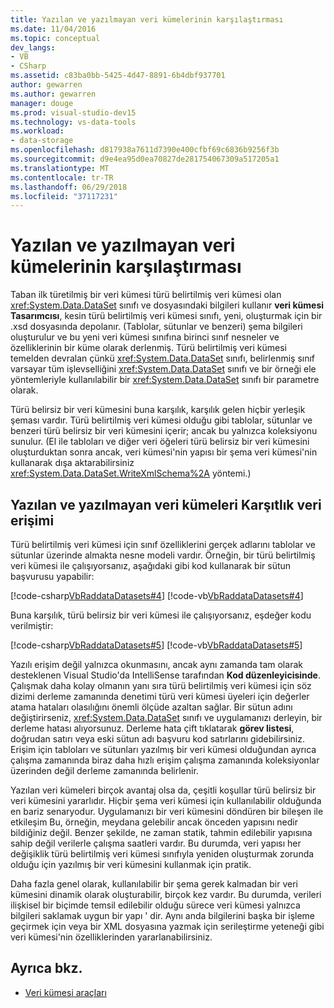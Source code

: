```yaml
---
title: Yazılan ve yazılmayan veri kümelerinin karşılaştırması
ms.date: 11/04/2016
ms.topic: conceptual
dev_langs:
- VB
- CSharp
ms.assetid: c83ba0bb-5425-4d47-8891-6b4dbf937701
author: gewarren
ms.author: gewarren
manager: douge
ms.prod: visual-studio-dev15
ms.technology: vs-data-tools
ms.workload:
- data-storage
ms.openlocfilehash: d817938a7611d7390e400cfbf69c6836b9256f3b
ms.sourcegitcommit: d9e4ea95d0ea70827de281754067309a517205a1
ms.translationtype: MT
ms.contentlocale: tr-TR
ms.lasthandoff: 06/29/2018
ms.locfileid: "37117231"
---
```

# <a name="typed-vs-untyped-datasets"></a>Yazılan ve yazılmayan veri kümelerinin karşılaştırması
Taban ilk türetilmiş bir veri kümesi türü belirtilmiş veri kümesi olan <xref:System.Data.DataSet> sınıfı ve dosyasındaki bilgileri kullanır **veri kümesi Tasarımcısı**, kesin türü belirtilmiş veri kümesi sınıfı, yeni, oluşturmak için bir .xsd dosyasında depolanır. (Tablolar, sütunlar ve benzeri) şema bilgileri oluşturulur ve bu yeni veri kümesi sınıfına birinci sınıf nesneler ve özelliklerinin bir küme olarak derlenmiş. Türü belirtilmiş veri kümesi temelden devralan çünkü <xref:System.Data.DataSet> sınıfı, belirlenmiş sınıf varsayar tüm işlevselliğini <xref:System.Data.DataSet> sınıfı ve bir örneği ele yöntemleriyle kullanılabilir bir <xref:System.Data.DataSet> sınıfı bir parametre olarak.

 Türü belirsiz bir veri kümesini buna karşılık, karşılık gelen hiçbir yerleşik şeması vardır. Türü belirtilmiş veri kümesi olduğu gibi tablolar, sütunlar ve benzeri türü belirsiz bir veri kümesini içerir; ancak bu yalnızca koleksiyonu sunulur. (El ile tabloları ve diğer veri öğeleri türü belirsiz bir veri kümesini oluşturduktan sonra ancak, veri kümesi'nin yapısı bir şema veri kümesi'nin kullanarak dışa aktarabilirsiniz <xref:System.Data.DataSet.WriteXmlSchema%2A> yöntemi.)

## <a name="contrast-data-access-in-typed-and-untyped-datasets"></a>Yazılan ve yazılmayan veri kümeleri Karşıtlık veri erişimi
 Türü belirtilmiş veri kümesi için sınıf özelliklerini gerçek adlarını tablolar ve sütunlar üzerinde almakta nesne modeli vardır. Örneğin, bir türü belirtilmiş veri kümesi ile çalışıyorsanız, aşağıdaki gibi kod kullanarak bir sütun başvurusu yapabilir:

 [!code-csharp[VbRaddataDatasets#4](../data-tools/codesnippet/CSharp/typed-vs-untyped-datasets_1.cs)]
 [!code-vb[VbRaddataDatasets#4](../data-tools/codesnippet/VisualBasic/typed-vs-untyped-datasets_1.vb)]

 Buna karşılık, türü belirsiz bir veri kümesi ile çalışıyorsanız, eşdeğer kodu verilmiştir:

 [!code-csharp[VbRaddataDatasets#5](../data-tools/codesnippet/CSharp/typed-vs-untyped-datasets_2.cs)]
 [!code-vb[VbRaddataDatasets#5](../data-tools/codesnippet/VisualBasic/typed-vs-untyped-datasets_2.vb)]

 Yazılı erişim değil yalnızca okunmasını, ancak aynı zamanda tam olarak desteklenen Visual Studio'da IntelliSense tarafından **Kod düzenleyicisinde**. Çalışmak daha kolay olmanın yanı sıra türü belirtilmiş veri kümesi için söz dizimi derleme zamanında denetimi türü veri kümesi üyeleri için değerler atama hataları olasılığını önemli ölçüde azaltan sağlar. Bir sütun adını değiştirirseniz, <xref:System.Data.DataSet> sınıfı ve uygulamanızı derleyin, bir derleme hatası alıyorsunuz. Derleme hata çift tıklatarak **görev listesi**, doğrudan satırı veya eski sütun adı başvuru kod satırlarını gidebilirsiniz. Erişim için tabloları ve sütunları yazılmış bir veri kümesi olduğundan ayrıca çalışma zamanında biraz daha hızlı erişim çalışma zamanında koleksiyonlar üzerinden değil derleme zamanında belirlenir.

 Yazılan veri kümeleri birçok avantaj olsa da, çeşitli koşullar türü belirsiz bir veri kümesini yararlıdır. Hiçbir şema veri kümesi için kullanılabilir olduğunda en bariz senaryodur. Uygulamanızı bir veri kümesini döndüren bir bileşen ile etkileşim Bu, örneğin, meydana gelebilir ancak önceden yapısını nedir bildiğiniz değil. Benzer şekilde, ne zaman statik, tahmin edilebilir yapısına sahip değil verilerle çalışma saatleri vardır. Bu durumda, veri yapısı her değişiklik türü belirtilmiş veri kümesi sınıfıyla yeniden oluşturmak zorunda olduğu için yazılmış bir veri kümesini kullanmak için pratik.

 Daha fazla genel olarak, kullanılabilir bir şema gerek kalmadan bir veri kümesini dinamik olarak oluşturabilir, birçok kez vardır. Bu durumda, verileri ilişkisel bir biçimde temsil edilebilir olduğu sürece veri kümesi yalnızca bilgileri saklamak uygun bir yapı ' dir. Aynı anda bilgilerini başka bir işleme geçirmek için veya bir XML dosyasına yazmak için serileştirme yeteneği gibi veri kümesi'nin özelliklerinden yararlanabilirsiniz.

## <a name="see-also"></a>Ayrıca bkz.

- [Veri kümesi araçları](../data-tools/dataset-tools-in-visual-studio.md)